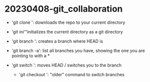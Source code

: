 # 20230408-git_collaboration
- 'git clone <URL>': downloads  the repo to your current directory
- 'git ini'"initializes the current directory as a git directory

- 'git branch <NAME>': creates a branch <NAME> where HEAD is
- 'git branch -a': list all branches you have, showing the one you are pointing to with a *
- 'git switch <NAME>': moves HEAD / switches you to the branch <NAME> 
	- 'git checkout <NAME>': "older" command to switch branches
	